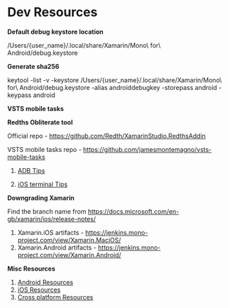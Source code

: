 
# Dev Resources

**Default debug keystore location**

/Users/{user_name}/.local/share/Xamarin/Mono\ for\ Android/debug.keystore

**Generate sha256**

keytool -list -v -keystore /Users/{user_name}/.local/share/Xamarin/Mono\ for\ Android/debug.keystore -alias androiddebugkey -storepass android -keypass android

**VSTS mobile tasks**

**Redths Obliterate tool**

Official repo - <https://github.com/Redth/XamarinStudio.RedthsAddin>

VSTS mobile tasks repo - <https://github.com/jamesmontemagno/vsts-mobile-tasks>

1. [ADB Tips](AdbTips.md)

2. [iOS terminal Tips](iOSTips.md)

**Downgrading Xamarin**

Find the branch name from <https://docs.microsoft.com/en-gb/xamarin/ios/release-notes/>
1. Xamarin.iOS artifacts - <https://jenkins.mono-project.com/view/Xamarin.MaciOS/>
2. Xamarin.Android artifacts - <https://jenkins.mono-project.com/view/Xamarin.Android/>

**Misc Resources**
1. [Android Resources](AndroidTuts.md)
1. [iOS Resources](iOsTuts.md)
1. [Cross platform Resources](CrossPlatform.md)
